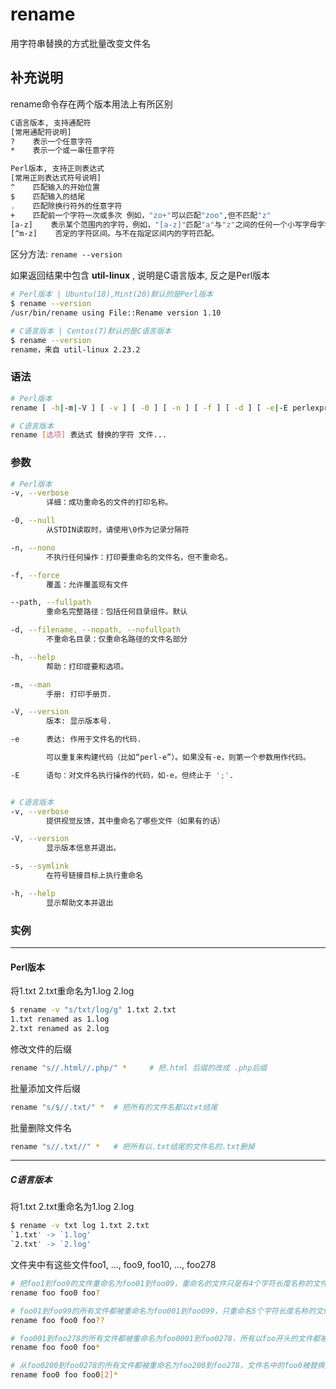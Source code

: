 <!--
 * @Author: your name
 * @Date: 2020-12-10 14:37:30
 * @LastEditTime: 2020-12-10 17:44:11
 * @LastEditors: Please set LastEditors
 * @Description: In User Settings Edit
 * @FilePath: /云/home/lshi/workspace/linux-command/command/rename.md
-->
rename
===

用字符串替换的方式批量改变文件名

## 补充说明

rename命令存在两个版本用法上有所区别 

```bash
C语言版本, 支持通配符
[常用通配符说明]
?    表示一个任意字符
*    表示一个或一串任意字符

Perl版本, 支持正则表达式
[常用正则表达式符号说明]
^    匹配输入的开始位置
$    匹配输入的结尾
.    匹配除换行符外的任意字符
+    匹配前一个字符一次或多次 例如，"zo+"可以匹配"zoo",但不匹配"z"
[a-z]    表示某个范围内的字符，例如，"[a-z]"匹配"a"与"z"之间的任何一个小写字母字符。
[^m-z]    否定的字符区间。与不在指定区间内的字符匹配。
```

区分方法: `rename --version`

如果返回结果中包含 **util-linux** , 说明是C语言版本, 反之是Perl版本
```bash
# Perl版本 | Ubuntu(18),Mint(20)默认的是Perl版本
$ rename --version
/usr/bin/rename using File::Rename version 1.10

# C语言版本 | Centos(7)默认的是C语言版本
$ rename --version
rename，来自 util-linux 2.23.2
```


###  语法

```bash
# Perl版本
rename [ -h|-m|-V ] [ -v ] [ -0 ] [ -n ] [ -f ] [ -d ] [ -e|-E perlexpr]*|perlexpr [ files ]

# C语言版本
rename [选项] 表达式 替换的字符 文件...
```

###  参数

```bash
# Perl版本
-v, --verbose
        详细：成功重命名的文件的打印名称。

-0, --null
        从STDIN读取时，请使用\0作为记录分隔符

-n, --nono
        不执行任何操作：打印要重命名的文件名，但不重命名。

-f, --force
        覆盖：允许覆盖现有文件

--path, --fullpath
        重命名完整路径：包括任何目录组件。默认

-d, --filename, --nopath, --nofullpath
        不重命名目录：仅重命名路径的文件名部分

-h, --help
        帮助：打印提要和选项。

-m, --man
        手册: 打印手册页.

-V, --version
        版本: 显示版本号.

-e      表达: 作用于文件名的代码.

        可以重复来构建代码（比如“perl-e”）。如果没有-e，则第一个参数用作代码。

-E      语句：对文件名执行操作的代码，如-e，但终止于 ';'.


# C语言版本
-v, --verbose
        提供视觉反馈，其中重命名了哪些文件（如果有的话）

-V, --version
        显示版本信息并退出。

-s, --symlink
        在符号链接目标上执行重命名

-h, --help
        显示帮助文本并退出
```

###  实例

---

#### Perl版本

将1.txt 2.txt重命名为1.log 2.log

```bash
$ rename -v "s/txt/log/g" 1.txt 2.txt
1.txt renamed as 1.log
2.txt renamed as 2.log
```

修改文件的后缀

```bash
rename "s//.html//.php/" *     # 把.html 后缀的改成 .php后缀
```

批量添加文件后缀

```bash
rename "s/$//.txt/" *  # 把所有的文件名都以txt结尾
```

批量删除文件名

```bash
rename "s//.txt//" *   # 把所有以.txt结尾的文件名的.txt删掉
```

---

##### C语言版本


将1.txt 2.txt重命名为1.log 2.log

```bash
$ rename -v txt log 1.txt 2.txt
`1.txt' -> `1.log'
`2.txt' -> `2.log'
```

文件夹中有这些文件foo1, ..., foo9, foo10, ..., foo278
```bash
# 把foo1到foo9的文件重命名为foo01到foo09，重命名的文件只是有4个字符长度名称的文件，文件名中的foo被替换为foo0。
rename foo foo0 foo?

# foo01到foo99的所有文件都被重命名为foo001到foo099，只重命名5个字符长度名称的文件，文件名中的foo被替换为foo0。
rename foo foo0 foo??

# foo001到foo278的所有文件都被重命名为foo0001到foo0278，所有以foo开头的文件都被重命名。
rename foo foo0 foo*

# 从foo0200到foo0278的所有文件都被重命名为foo200到foo278，文件名中的foo0被替换为foo。
rename foo0 foo foo0[2]*
```


